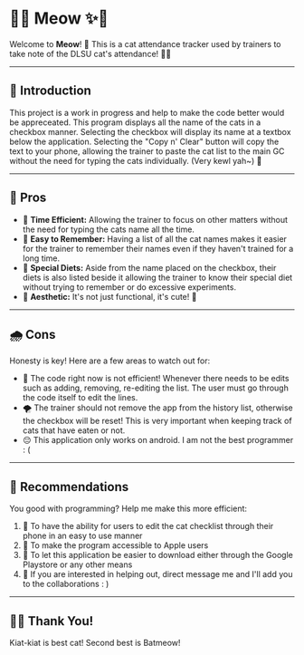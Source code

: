 # 💚✨ **Meow** ✨💚  

Welcome to **Meow**! 🌟 This is a cat attendance tracker used by trainers to take note of the DLSU cat's attendance! 🐾✨  

---

## 🌷 **Introduction**  
This project is a work in progress and help to make the code better would be appreceated. This program displays all the name of the cats in a checkbox manner. Selecting the checkbox will display its name at a textbox below the application. Selecting the "Copy n' Clear" button will copy the text to your phone, allowing the trainer to paste the cat list to the main GC without the need for typing the cats individually. (Very kewl yah~) 🍬  

---

## 🌟 **Pros**   
- 🌸 **Time Efficient:** Allowing the trainer to focus on other matters without the need for typing the cats name all the time.  
- 🌼 **Easy to Remember:** Having a list of all the cat names makes it easier for the trainer to remember their names even if they haven't trained for a long time.  
- 🦋 **Special Diets:** Aside from the name placed on the checkbox, their diets is also listed beside it allowing the trainer to know their special diet without trying to remember or do excessive experiments.   
- 🌈 **Aesthetic:** It's not just functional, it's cute! 🐾  

---

## 🌧️ **Cons**  
Honesty is key! Here are a few areas to watch out for:  
- 🍂 The code right now is not efficient! Whenever there needs to be edits such as adding, removing, re-editing the list. The user must go through the code itself to edit the lines. 
- 🌪️ The trainer should not remove the app from the history list, otherwise the checkbox will be reset! This is very important when keeping track of cats that have eaten or not.  
- 😔 This application only works on android. I am not the best programmer : ( 

---

## 🎀 **Recommendations**  
You good with programming? Help me make this more efficient:  
1. 💖 To have the ability for users to edit the cat checklist through their phone in an easy to use manner 
2. 🐾 To make the program accessible to Apple users
3. 🌟 To let this application be easier to download either through the Google Playstore or any other means
4. 🐢 If you are interested in helping out, direct message me and I'll add you to the collaborations : )

---

## 🐻💌 **Thank You!**  
Kiat-kiat is best cat! Second best is Batmeow!  
